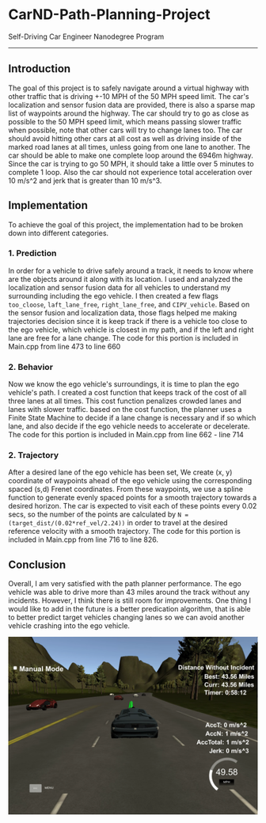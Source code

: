 # CarND-Path-Planning-Project
Self-Driving Car Engineer Nanodegree Program
   
---

## Introduction
The goal of this project is to safely navigate around a virtual highway with other traffic that is driving +-10 MPH of the 50 MPH speed limit. The car's localization and sensor fusion data are provided, there is also a sparse map list of waypoints around the highway. The car should try to go as close as possible to the 50 MPH speed limit, which means passing slower traffic when possible, note that other cars will try to change lanes too. The car should avoid hitting other cars at all cost as well as driving inside of the marked road lanes at all times, unless going from one lane to another. The car should be able to make one complete loop around the 6946m highway. Since the car is trying to go 50 MPH, it should take a little over 5 minutes to complete 1 loop. Also the car should not experience total acceleration over 10 m/s^2 and jerk that is greater than 10 m/s^3.

## Implementation
To achieve the goal of this project, the implementation had to be broken down into different categories.

### 1. Prediction
In order for a vehicle to drive safely around a track, it needs to know where are the objects around it along with its location. I used and analyzed the localization and sensor fusion data for all vehicles to understand my surrounding including the ego vehicle. I then created a few flags `too_cloose`, `laft_lane_free`, `right_lane_free`, and `CIPV_vehicle`. Based on the sensor fusion and localization data, those flags helped me making trajectories decision since it is keep track if there is a vehicle too close to the ego vehicle, which vehicle is closest in my path, and if the left and right lane are free for a lane change. The code for this portion is included in Main.cpp from line 473 to line 660

### 2. Behavior
Now we know the ego vehicle's surroundings, it is time to plan the ego vehicle's path. I created a cost function that keeps track of the cost of all three lanes at all times. This cost function penalizes crowded lanes and lanes with slower traffic. based on the cost function, the planner uses a Finite State Machine to decide if a lane change is necessary and if so which lane, and also decide if the ego vehicle needs to accelerate or decelerate. The code for this portion is included in Main.cpp from line 662 - line 714

### 2. Trajectory
After a desired lane of the ego vehicle has been set, We create (x, y) coordinate of waypoints ahead of the ego vehicle using the corresponding spaced (s,d) Frenet coordinates. From these waypoints, we use a spline function to generate evenly spaced points for a smooth trajectory towards a desired horizon. The car is expected to visit each of these points every 0.02 secs, so the number of the points are calculated by `N = (target_dist/(0.02*ref_vel/2.24))` in order to travel at the desired reference velocity with a smooth trajectory. The code for this portion is included in Main.cpp from line 716 to line 826.

## Conclusion
Overall, I am very satisfied with the path planner performance. The ego vehicle was able to drive more than 43 miles around the track without any incidents. However, I think there is still room for improvements. One thing I would like to add in the future is a better predication algorithm, that is able to better predict target vehicles changing lanes so we can avoid another vehicle crashing into the ego vehicle.

[//]: # (Image References)

[image1]: ./screenshot.png "Track Screenshot.png"

![alt text][image1]

